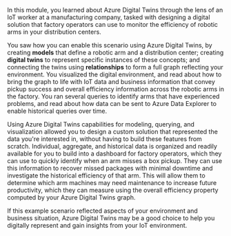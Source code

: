 In this module, you learned about Azure Digital Twins through the lens of an IoT worker at a manufacturing company, tasked with designing a digital solution that factory operators can use to monitor the efficiency of robotic arms in your distribution centers.

You saw how you can enable this scenario using Azure Digital Twins, by creating **models** that define a robotic arm and a distribution center; creating **digital twins** to represent specific instances of these concepts; and connecting the twins using **relationships** to form a full graph reflecting your environment. You visualized the digital environment, and read about how to bring the graph to life with IoT data and business information that convey pickup success and overall efficiency information across the robotic arms in the factory. You ran several queries to identify arms that have experienced problems, and read about how data can be sent to Azure Data Explorer to enable historical queries over time.

Using Azure Digital Twins capabilities for modeling, querying, and visualization allowed you to design a custom solution that represented the data you're interested in, without having to build these features from scratch. Individual, aggregate, and historical data is organized and readily available for you to build into a dashboard for factory operators, which they can use to quickly identify when an arm misses a box pickup. They can use this information to recover missed packages with minimal downtime and investigate the historical efficiency of that arm. This will allow them to determine which arm machines may need maintenance to increase future productivity, which they can measure using the overall efficiency property computed by your Azure Digital Twins graph.

If this example scenario reflected aspects of your environment and business situation, Azure Digital Twins may be a good choice to help you digitally represent and gain insights from your IoT environment.
